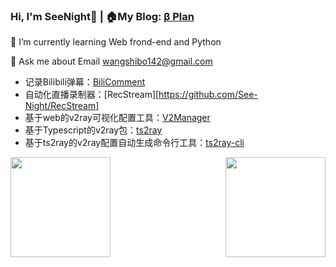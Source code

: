 ### Hi, I'm SeeNight👋 | 🏠My Blog: [β Plan](https://1145141919810.wang)

🌱 I’m currently learning Web frond-end and Python

💬 Ask me about Email <u>wangshibo142@gmail.com</u>

- 记录Bilibili弹幕：[BiliComment](https://github.com/See-Night/BiliComment)
- 自动化直播录制器：[RecStream][https://github.com/See-Night/RecStream]
- 基于web的v2ray可视化配置工具：[V2Manager](https://github.com/See-Night/V2Manager)
- 基于Typescript的v2ray包：[ts2ray](https://github.com/See-Night/ts2ray)
- 基于ts2ray的v2ray配置自动生成命令行工具：[ts2ray-cli](https://github.com/See-Night/ts2ray-cli)

<div style="display: flex; flex-direction: row; flex-wrap: wrap; justify-content: space-between">
<img height="160px" src="https://github-readme-stats.vercel.app/api?username=See-Night&show_icons=true&theme=tokyonight" />
<img height="160px" src="https://github-readme-stats.vercel.app/api/top-langs/?username=See-Night&show_icons=true&layout=compact&theme=tokyonight"/>
</div>

